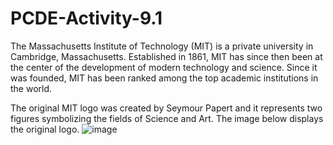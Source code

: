 # PCDE-Activity-9.1
The Massachusetts Institute of Technology (MIT) is a private university in Cambridge, Massachusetts. Established in 1861, MIT has since then been at the center of the development of modern technology and science. Since it was founded, MIT has been ranked among the top academic institutions in the world.

The original MIT logo was created by Seymour Papert and it represents two figures symbolizing the fields of Science and Art. The image below displays the original logo.
![image](https://user-images.githubusercontent.com/67282283/232263433-da6e7a45-60d5-4f70-aaa2-f932da20d3eb.png)
